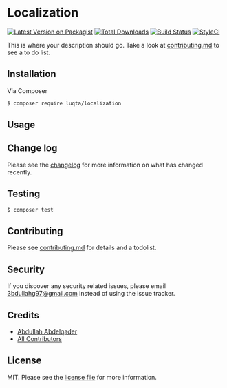 # Localization

[![Latest Version on Packagist][ico-version]][link-packagist]
[![Total Downloads][ico-downloads]][link-downloads]
[![Build Status][ico-travis]][link-travis]
[![StyleCI][ico-styleci]][link-styleci]

This is where your description should go. Take a look at [contributing.md](contributing.md) to see a to do list.

## Installation

Via Composer

``` bash
$ composer require luqta/localization
```

## Usage

## Change log

Please see the [changelog](changelog.md) for more information on what has changed recently.

## Testing

``` bash
$ composer test
```

## Contributing

Please see [contributing.md](contributing.md) for details and a todolist.

## Security

If you discover any security related issues, please email 3bdullahg97@gmail.com instead of using the issue tracker.

## Credits

- [Abdullah Abdelqader][link-author]
- [All Contributors][link-contributors]

## License

MIT. Please see the [license file](license.md) for more information.

[ico-version]: https://img.shields.io/packagist/v/luqta/localization.svg?style=flat-square
[ico-downloads]: https://img.shields.io/packagist/dt/luqta/localization.svg?style=flat-square
[ico-travis]: https://img.shields.io/travis/luqta/localization/master.svg?style=flat-square
[ico-styleci]: https://styleci.io/repos/12345678/shield

[link-packagist]: https://packagist.org/packages/luqta/localization
[link-downloads]: https://packagist.org/packages/luqta/localization
[link-travis]: https://travis-ci.org/luqta/localization
[link-styleci]: https://styleci.io/repos/12345678
[link-author]: https://github.com/luqta
[link-contributors]: ../../contributors
